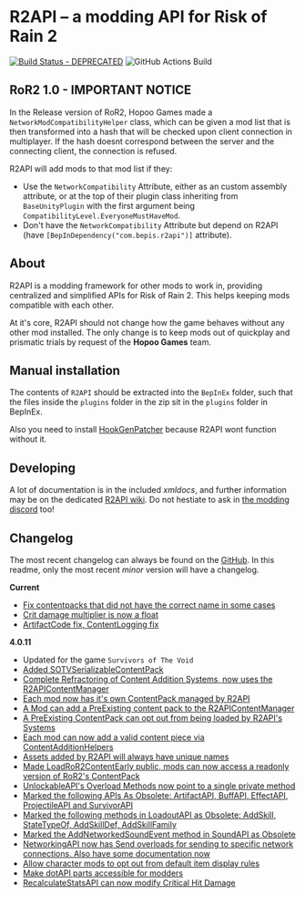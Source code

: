 
# R2API – a modding API for Risk of Rain 2
[![Build Status - DEPRECATED](https://raegous.visualstudio.com/Risk%20of%20Rain%202%20Modding/_apis/build/status/Risk%20of%20Rain%202%20Modding-.NET%20Desktop-CI?branchName=master)](https://raegous.visualstudio.com/Risk%20of%20Rain%202%20Modding/_build/latest?definitionId=1&branchName=master)
![GitHub Actions Build](https://github.com/risk-of-thunder/R2API/workflows/CI%20Build/badge.svg)


## RoR2 1.0 - IMPORTANT NOTICE

In the Release version of RoR2, Hopoo Games made a `NetworkModCompatibilityHelper` class, which can be given a mod list that is then transformed into a hash that will be checked upon client connection in multiplayer.
If the hash doesnt correspond between the server and the connecting client, the connection is refused.

R2API will add mods to that mod list if they:

* Use the `NetworkCompatibility` Attribute, either as an custom assembly attribute, or at the top of their plugin class inheriting from `BaseUnityPlugin` with the first argument being `CompatibilityLevel.EveryoneMustHaveMod`.
* Don't have the `NetworkCompatibility` Attribute but depend on R2API (have `[BepInDependency("com.bepis.r2api")]` attribute).

## About

R2API is a modding framework for other mods to work in, providing centralized and simplified APIs for Risk of Rain 2. This helps keeping mods compatible with each other.

At it's core, R2API should not change how the game behaves without any other mod installed. The only change is to keep mods out of quickplay and prismatic trials by request of the **Hopoo Games** team. 

## Manual installation

The contents of `R2API` should be extracted into the `BepInEx` folder, such that the files inside the `plugins` folder in the zip sit in the `plugins` folder in BepInEx.

Also you need to install [HookGenPatcher](https://thunderstore.io/package/RiskofThunder/HookGenPatcher/) because R2API wont function without it.

## Developing

A lot of documentation is in the included *xmldocs*, and further information may be on the dedicated [R2API wiki](https://github.com/risk-of-thunder/R2API/wiki). Do not hestiate to ask in [the modding discord](https://discord.gg/5MbXZvd) too!

## Changelog

The most recent changelog can always be found on the [GitHub](https://github.com/risk-of-thunder/R2API/blob/master/Archived%20changelogs.md). In this readme, only the most recent *minor* version will have a changelog.

**Current**

* [Fix contentpacks that did not have the correct name in some cases](https://github.com/risk-of-thunder/R2API/pull/366)
* [Crit damage multiplier is now a float](https://github.com/risk-of-thunder/R2API/pull/365)
* [ArtifactCode fix, ContentLogging fix](https://github.com/risk-of-thunder/R2API/pull/361)

**4.0.11**

* Updated for the game `Survivors of The Void`
* [Added SOTVSerializableContentPack](https://github.com/risk-of-thunder/R2API/commit/423a6b3de16da31e42ef57d6aaf7bc2b781eab2a)
* [Complete Refractoring of Content Addition Systems, now uses the R2APIContentManager](https://github.com/risk-of-thunder/R2API/pull/338)
* [Each mod now has it's own ContentPack managed by R2API](https://github.com/risk-of-thunder/R2API/pull/338#issue-1137783592)
* [A Mod can add a PreExisting content pack to the R2APIContentManager](https://github.com/risk-of-thunder/R2API/pull/338#issuecomment-1040337885)
* [A PreExisting ContentPack can opt out from being loaded by R2API's Systems](https://github.com/risk-of-thunder/R2API/pull/338#issuecomment-1040337885)
* [Each mod can now add a valid content piece via ContentAdditionHelpers](https://github.com/risk-of-thunder/R2API/pull/338#issuecomment-1041783985)
* [Assets added by R2API will always have unique names](https://github.com/risk-of-thunder/R2API/pull/338#issue-1137783592)
* [Made LoadRoR2ContentEarly public, mods can now access a readonly version of RoR2's ContentPack](https://github.com/risk-of-thunder/R2API/pull/338#issuecomment-1040337885)
* [UnlockableAPI's Overload Methods now point to a single private method](https://github.com/risk-of-thunder/R2API/pull/338/commits/82d6edb8933af7974683f411c65a256378a45ae1)
* [Marked the following APIs As Obsolete: ArtifactAPI, BuffAPI, EffectAPI, ProjectileAPI and SurvivorAPI](https://github.com/risk-of-thunder/R2API/pull/338#issuecomment-1041484037)
* [Marked the following methods in LoadoutAPI as Obsolete: AddSkill, StateTypeOf, AddSkillDef, AddSkillFamily](https://github.com/risk-of-thunder/R2API/pull/338#issuecomment-1041484037)
* [Marked the AddNetworkedSoundEvent method in SoundAPI  as Obsolete](https://github.com/risk-of-thunder/R2API/pull/338#issuecomment-1041484037)
* [NetworkingAPI now has Send overloads for sending to specific network connections. Also have some documentation now](https://github.com/risk-of-thunder/R2API/pull/333)
* [Allow character mods to opt out from default item display rules](https://github.com/risk-of-thunder/R2API/pull/330)
* [Make dotAPI parts accessible for modders](https://github.com/risk-of-thunder/R2API/pull/339)
* [RecalculateStatsAPI can now modify Critical Hit Damage](https://github.com/risk-of-thunder/R2API/pull/346)
